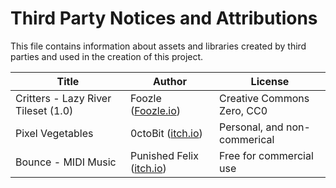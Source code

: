 # Third Party Notices and Attributions

This file contains information about assets and libraries created by third parties and used in the creation of this project.

| Title | Author | License |
| ----- | ------ | ------- |
| Critters - Lazy River Tileset (1.0) | Foozle ([Foozle.io](http://www.foozle.io))  | Creative Commons Zero, CC0 |
| Pixel Vegetables | 0ctoBit ([itch.io](https://octo-bit.itch.io/)) | Personal, and non-commerical |
| Bounce - MIDI Music | Punished Felix ([itch.io](https://punishedfelix.itch.io/)) | Free for commercial use |
